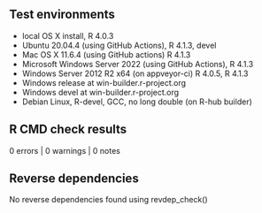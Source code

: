 ## Test environments

* local OS X install, R 4.0.3
* Ubuntu  20.04.4 (using GitHub Actions), R 4.1.3, devel
* Mac OS X 11.6.4 (using GitHub actions) R 4.1.3
* Microsoft Windows Server 2022 (using GitHub Actions), R 4.1.3
* Windows Server 2012 R2 x64 (on appveyor-ci) R 4.0.5, R 4.1.3
* Windows release at win-builder.r-project.org
* Windows devel at win-builder.r-project.org
* Debian Linux, R-devel, GCC, no long double (on R-hub builder)

## R CMD check results

0 errors | 0 warnings | 0 notes

## Reverse dependencies
	
No reverse dependencies found using revdep_check()
